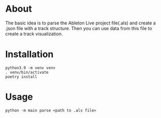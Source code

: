# About

The basic idea is to parse the Ableton Live project file(.als) 
and create a .json file with a track structure. Then you can use data from
this file to create a track visualization.

# Installation

```
python3.9 -m venv venv
. venv/bin/activate
poetry install
```

# Usage

```
python -m main parse <path to .als file>
```
